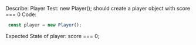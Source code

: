 Describe: Player
Test: new Player(); should create a player object with score === 0
Code:
```javascript
 const player = new Player();
```
Expected State of player:
score === 0;

